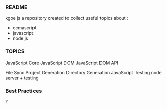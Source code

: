 ### README
kgoe js
a repository created to collect useful topics about :
- ecmascript
- javascript
- node.js

### TOPICS
JavaScript Core
JavaScript DOM
JavaScript DOM API

File Sync
Project Generation
Directory Generation
JavaScript Testing
node server + testing

### Best Practices
?